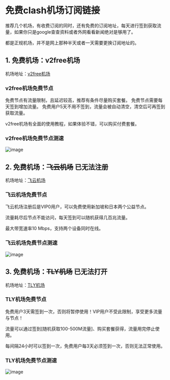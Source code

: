 
# 免费clash机场订阅链接

推荐几个机场，有收费订阅的同时，还有免费的订阅地址，每天进行签到获取流量，如果你只是google查查资料或者外网看看新闻绝对是够用了。

都是正规机场，并不是网上那种半天或者一天需要更换订阅地址的。

## 1. 免费机场：v2free机场

机场地址：[v2free机场](https://clever99.com/j/v2free)

### v2free机场免费节点

免费节点有流量限制，且延迟较高，推荐有条件尽量购买套餐。 免费节点需要每天签到增加流量。 免费用户5天不用不签到，流量会被自动清空，清空后可再签到获取流量。

v2free机场有全面的使用教程，如果体验不错，可以购买付费套餐。

### v2free机场免费节点测速

![image](https://clever99.com/wp-content/uploads/2023/06/v2free.png)

## 2. 免费机场：~~飞云机场~~ 已无法注册

机场地址：[飞云机场](https://clever99.com/j/feiyun)

### 飞云机场免费节点

飞云机场注册后是VIP0用户，可以免费使用新加坡和日本两个公益节点。

流量耗尽后节点不能访问，每天签到可以随机获得几百兆流量。

最大带宽速率10 Mbps，支持两个设备同时在线。

### 飞云机场免费节点测速

![image](https://clever99.com/wp-content/uploads/2023/07/%E9%A3%9E%E4%BA%91.jpg)

## 3. 免费机场：~~TLY机场~~ 已无法打开

机场地址：[TLY机场](https://clever99.com/j/tly)

### TLY机场免费节点

免费用户3天需签到一次，否则将暂停使用！VIP用户不受此限制，享受更多流量与节点！

流量可以通过签到[随机获取100-500M流量]、购买套餐获得，流量用完停止使用。

每间隔24小时可以签到一次，免费用户每3天必须签到一次，否则无法正常使用。

### TLY机场免费节点测速

![image](https://clever99.com/wp-content/uploads/2023/06/TLY%E6%9C%BA%E5%9C%BA.png)

